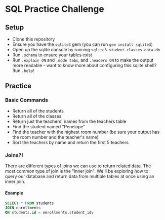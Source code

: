# SQL Practice Challenge

## Setup
* Clone this repository
* Ensure you have the `sqlite3` gem (you can run `gem install sqlite3`)
* Open up the sqlite console by running `sqlite3 student-classes-data.db`
* Run `.schema` to ensure your tables exist
* Run `.explain ON` and `.mode tabs`, and `.headers ON` to make the output more readable - want to know more about configuring this sqlite shell? Run `.help`!

## Practice 

### Basic Commands

* Return all of the students
* Return all of the classes
* Return just the teachers' names from the teachers table
* Find the student named "Penelope"
* Find the teacher with the highest room number (be sure your output has the room number and the teacher's name)
* Sort the teachers by name and return the first 5 teachers

### Joins?!

There are different types of joins we can use to return related data. The most common type of join is the "inner join". We'll be exploring how to query our database and return data from multiple tables at once using an inner join.

#### Example

```sql
SELECT * FROM students
JOIN enrollments
ON students.id = enrollments.student_id;
```

